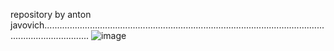 repository by anton javovich..............................................................................................................................................
![image](https://github.com/g3tbusy/AntonJavovich232/assets/124836889/e6cffaeb-0405-4f36-a8bd-68747a414205)
